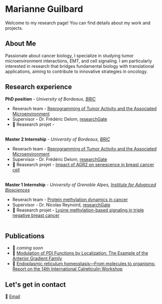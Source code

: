 # Marianne Guilbard 
Welcome to my research page! You can find details about my work and projects. 

## About Me 
Passionate about cancer biology, I specialize in studying tumor microenvironment interactions, EMT, and cell signaling. I am particularly interested in research that bridges fundamental biology with translational applications, aiming to contribute to innovative strategies in oncology.

## Research experience
**PhD position** - *University of Bordeaux, [BRIC](https://www.bricbordeaux.com/)*     
- Reserach team - [Reprogramming of Tumor Activity and the Associated Microenvironment](https://www.bricbordeaux.com/bric-team/reprogrammation-de-lactivite-tumorale-et-du-microenvironnement-associe-rytme/)     
- Supervisor - Dr. Frédéric Delom, [researchGate](https://www.researchgate.net/profile/Frederic-Delom)
- 🔬 Reasearch projet - <br><br>

**Master 2 Internship** - *University of Bordeaux, [BRIC](https://www.bricbordeaux.com/)*  
- Reserach team - [Reprogramming of Tumor Activity and the Associated Microenvironment](https://www.bricbordeaux.com/bric-team/reprogrammation-de-lactivite-tumorale-et-du-microenvironnement-associe-rytme/)       
- Supervisor - Dr. Frédéric Delom, [researchGate](https://www.researchgate.net/profile/Frederic-Delom)  
- 🔬 Reasearch projet -  [Impact of AGR2 on senescence in breast cancer cell](M2_internship.md) <br><br>

**Master 1 Internship** - *University of Grenoble Alpes, [Institute for Advanced Biosciences](https://iab-grenoble.fr/)*    
- Reserach team -  [Protein methylation dynamics in cancer](https://iab-grenoble.fr/en/recherche/equipes/dynamique-de-la-methylation-des-proteines-dans-le-cancer)
- Supervisor - Dr. Nicolas Reynoird, [researchGate](https://www.researchgate.net/profile/Nicolas-Reynoird-2)
- 🔬 Reasearch projet - [Lysine methylation-based signaling in triple negative breast cancer](M1_internship.md) <br><br>

## Publications  
- 📄 *coming soon*
- 📄 [Modulation of PDI Functions by Localization: The Example of the Anterior Gradient Family](https://your-long-link.com)
- 📄 [Endoplasmic reticulum homeostasis—From molecules to organisms: Report on the 14th International Calreticulin Workshop](https://onlinelibrary-wiley-com.proxy.insermbiblio.inist.fr/doi/full/10.1111/jcmm.17840)



## Let's get in contact
📧 [Email](mailto:marianne.guilbard@gmail.com)
